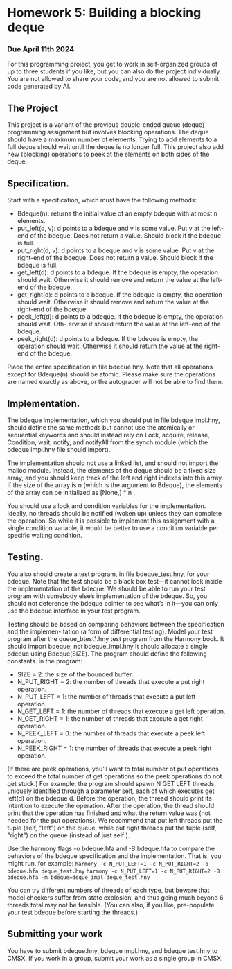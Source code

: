 # Homework 5: Building a blocking deque
### Due April 11th 2024

For this programming project, you get to work in self-organized groups of up to three students if you like, but you can also do the project individually. You are not allowed to share your code, and you are not allowed to submit code generated by AI.

## The Project
This project is a variant of the previous double-ended queue (deque) programming assignment but involves blocking operations. The deque should have a maximum number of elements. Trying to add elements to a full deque should wait until the deque is no longer full. This project also add new (blocking) operations to peek at the elements on both sides of the deque.

## Specification.
Start with a specification, which must have the following methods:
- Bdeque(n): returns the initial value of an empty bdeque with at most n elements.
- put_left(d, v): d points to a bdeque and v is some value. Put v at the left-end of the bdeque. Does not return a value. Should block if the bdeque is full.
- put_right(d, v): d points to a bdeque and v is some value. Put v at the right-end of the bdeque. Does not return a value. Should block if the bdeque is full.
- get_left(d): d points to a bdeque. If the bdeque is empty, the operation should wait. Otherwise it should remove and return the value at the left-end of the bdeque.
- get_right(d): d points to a bdeque. If the bdeque is empty, the operation should wait. Otherwise it should remove and return the value at the right-end of the bdeque.
- peek_left(d): d points to a bdeque. If the bdeque is empty, the operation should wait. Oth- erwise it should return the value at the left-end of the bdeque.
- peek_right(d): d points to a bdeque. If the bdeque is empty, the operation should wait. Otherwise it should return the value at the right-end of the bdeque.

Place the entire specification in file bdeque.hny. Note that all operations except for Bdeque(n) should be atomic. Please make sure the operations are named exactly as above, or the autograder will not be able to find them.

## Implementation.
The bdeque implementation, which you should put in file bdeque impl.hny, should define the same methods but cannot use the atomically or sequential keywords and should instead rely on Lock, acquire, release, Condition, wait, notify, and notifyAll from the synch module (which the bdeque impl.hny file should import).

The implementation should not use a linked list, and should not import the malloc module. Instead, the elements of the deque should be a fixed size array, and you should keep track of the left and right indexes into this array. If the size of the array is n (which is the argument to Bdeque), the elements of the array can be initialized as [None,] * n .

You should use a lock and condition variables for the implementation. Ideally, no threads should be notified (woken up) unless they can complete the operation. So while it is possible to implement this assignment with a single condition variable, it would be better to use a condition variable per specific waiting condition.

## Testing.
You also should create a test program, in file bdeque_test.hny, for your bdeque. Note that the test should be a black box test—it cannot look inside the implementation of the bdeque. We should be able to run your test program with somebody else’s implementation of the bdeque. So, you should not deference the bdeque pointer to see what’s in it—you can only use the bdeque interface in your test program.

Testing should be based on comparing behaviors between the specification and the implemen- tation (a form of differential testing). Model your test program after the queue_btest1.hny test program from the Harmony book. It should import bdeque, not bdeque_impl.hny It should allocate a single bdeque using Bdeque(SIZE). The program should define the following constants. in the program:

- SIZE = 2: the size of the bounded buffer.
- N_PUT_RIGHT = 2: the number of threads that execute a put right operation.
- N_PUT_LEFT = 1: the number of threads that execute a put left operation.
- N_GET_LEFT = 1: the number of threads that execute a get left operation.
- N_GET_RIGHT = 1: the number of threads that execute a get right operation.
- N_PEEK_LEFT = 0: the number of threads that execute a peek left operation.
- N_PEEK_RIGHT = 1: the number of threads that execute a peek right operation.

(If there are peek operations, you’ll want to total number of put operations to exceed the total number of get operations so the peek operations do not get stuck.) For example, the program should spawn N GET LEFT threads, uniquely identified through a parameter self, each of which executes get left(d) on the bdeque d. Before the operation, the thread should print its intention to execute the operation. After the operation, the thread should print that the operation has finished and what the return value was (not needed for the put operations). We recommend that put left threads put the tuple (self, "left") on the queue, while put right threads put the tuple (self, "right") on the queue (instead of just self ).

Use the harmony flags -o bdeque.hfa and -B bdeque.hfa to compare the behaviors of the bdeque specification and the implementation. That is, you might run, for example:
    `harmony -c N_PUT_LEFT=1 -c N_PUT_RIGHT=2 -o bdeque.hfa deque_test.hny`
    `harmony -c N_PUT_LEFT=1 -c N_PUT_RIGHT=2 -B bdeque.hfa -m bdeque=deque_impl deque_test.hny`
    
You can try different numbers of threads of each type, but beware that model checkers suffer from state explosion, and thus going much beyond 6 threads total may not be feasible. (You can also, if you like, pre-populate your test bdeque before starting the threads.)

## Submitting your work
You have to submit bdeque.hny, bdeque impl.hny, and bdeque test.hny to CMSX. If you work in a group, submit your work as a single group in CMSX.
